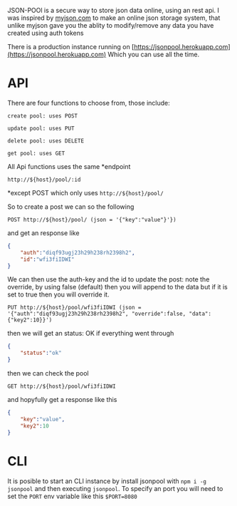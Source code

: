 JSON-POOl is a secure way to store json data online, using an rest api.
I was inspired by [myjson.com](http://myjson.com) to make an online json storage system, 
that unlike myjson gave you the ablity to modify/remove any data you have created using auth tokens

There is a production instance running on [https://jsonpool.herokuapp.com](https://jsonpool.herokuapp.com)
Which you can use all the time.

# API

There are four functions to choose from, those include:

    create pool: uses POST

    update pool: uses PUT

    delete pool: uses DELETE

    get pool: uses GET

All Api functions uses the same *endpoint

```http://${host}/pool/:id```

*except POST which only uses ```http://${host}/pool/```

So to create a post we can so the following

```
POST http://${host}/pool/ (json = '{"key":"value"}'})
```
and get an response like
```json
{
    "auth":"diqf93ugj23h29h238rh2398h2",
    "id":"wfi3fiIDWI"
}
```
We can then use the auth-key and the id to update the post:
note the override, by using false (default) then you will append to the data
but if it is set to true then you will override it.
```
PUT http://${host}/pool/wfi3fiIDWI (json = '{"auth":"diqf93ugj23h29h238rh2398h2", "override":false, "data":{"key2":10}}')
```
then we will get an status: OK if everything went through
```json
{
    "status":"ok"
}
```

then we can check the pool
```
GET http://${host}/pool/wfi3fiIDWI
```
and hopyfully get a response like this
```json
{
    "key":"value",
    "key2":10
}
```

# CLI
It is posible to start an CLI instance by install jsonpool with `npm i -g jsonpool`
and then executing `jsonpool`. To specify an port you will need to set the `PORT` env
variable like this `$PORT=8080`